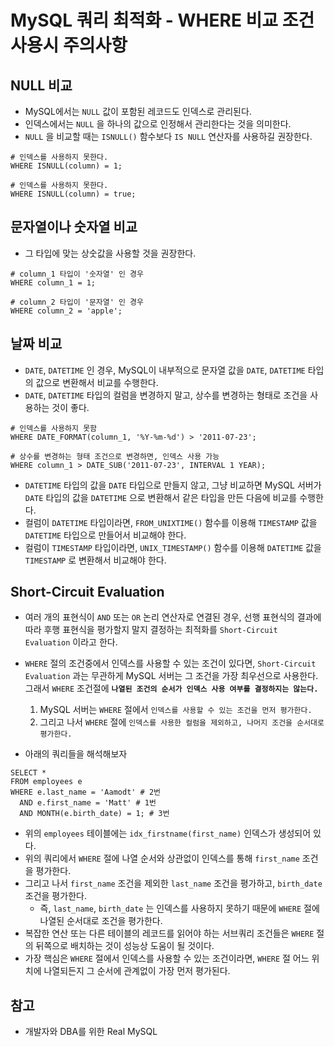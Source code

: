 # MySQL 쿼리 최적화 - WHERE 비교 조건 사용시 주의사항

## NULL 비교

- MySQL에서는 `NULL` 값이 포함된 레코드도 인덱스로 관리된다.
- 인덱스에서는 `NULL` 을 하나의 값으로 인정해서 관리한다는 것을 의미한다.
- `NULL` 을 비교할 때는 `ISNULL()` 함수보다 `IS NULL` 연산자를 사용하길 권장한다.

```mysql
# 인덱스를 사용하지 못한다.
WHERE ISNULL(column) = 1;

# 인덱스를 사용하지 못한다.
WHERE ISNULL(column) = true;
```

## 문자열이나 숫자열 비교

- 그 타입에 맞는 상숫값을 사용할 것을 권장한다.

```mysql
# column_1 타입이 '숫자열' 인 경우
WHERE column_1 = 1;

# column_2 타입이 '문자열' 인 경우
WHERE column_2 = 'apple';
```

## 날짜 비교

- `DATE`, `DATETIME` 인 경우, MySQL이 내부적으로 문자열 값을 `DATE`, `DATETIME` 타입의 값으로 변환해서 비교를 수행한다.
- `DATE`, `DATETIME` 타입의 컬럼을 변경하지 말고, 상수를 변경하는 형태로 조건을 사용하는 것이 좋다.

```mysql
# 인덱스를 사용하지 못함
WHERE DATE_FORMAT(column_1, '%Y-%m-%d') > '2011-07-23';

# 상수를 변경하는 형태 조건으로 변경하면, 인덱스 사용 가능
WHERE column_1 > DATE_SUB('2011-07-23', INTERVAL 1 YEAR);
```

- `DATETIME` 타입의 값을 `DATE` 타입으로 만들지 않고, 그냥 비교하면 MySQL 서버가 `DATE` 타입의 값을 `DATETIME` 으로 변환해서 같은 타입을 만든 다음에 비교를 수행한다.
- 컬럼이 `DATETIME` 타입이라면, `FROM_UNIXTIME()` 함수를 이용해 `TIMESTAMP` 값을 `DATETIME` 타입으로 만들어서 비교해야 한다.
- 컬럼이 `TIMESTAMP` 타입이라면, `UNIX_TIMESTAMP()` 함수를 이용해 `DATETIME` 값을 `TIMESTAMP` 로 변환해서 비교해야 한다.

## Short-Circuit Evaluation

- 여러 개의 표현식이 `AND` 또는 `OR` 논리 연산자로 연결된 경우, 선행 표현식의 결과에 따라 후행 표현식을 평가할지 말지 결정하는 최적화를 `Short-Circuit Evaluation` 이라고 한다.
- `WHERE` 절의 조건중에서 인덱스를 사용할 수 있는 조건이 있다면, `Short-Circuit Evaluation` 과는 무관하게 MySQL 서버는 그 조건을 가장 최우선으로 사용한다. 그래서 `WHERE`
  조건절에 **`나열된 조건의 순서가 인덱스 사용 여부를 결정하지는 않는다.`**
    1. MySQL 서버는 `WHERE` 절에서 `인덱스를 사용할 수 있는 조건을 먼저 평가한다.`
    2. 그리고 나서 `WHERE` 절에 `인덱스를 사용한 컬럼을 제외하고, 나머지 조건을 순서대로 평가한다.`

- 아래의 쿼리들을 해석해보자

```mysql
SELECT *
FROM employees e
WHERE e.last_name = 'Aamodt' # 2번
  AND e.first_name = 'Matt' # 1번
  AND MONTH(e.birth_date) = 1; # 3번
```

- 위의 `employees` 테이블에는 `idx_firstname(first_name)` 인덱스가 생성되어 있다.
- 위의 쿼리에서 `WHERE` 절에 나열 순서와 상관없이 인덱스를 통해 `first_name` 조건을 평가한다.
- 그리고 나서 `first_name` 조건을 제외한 `last_name` 조건을 평가하고, `birth_date` 조건을 평가한다.
    - 즉, `last_name`, `birth_date` 는 인덱스를 사용하지 못하기 때문에 `WHERE` 절에 나열된 순서대로 조건을 평가한다.
- 복잡한 연산 또는 다른 테이블의 레코드를 읽어야 하는 서브쿼리 조건들은 `WHERE` 절의 뒤쪽으로 배치하는 것이 성능상 도움이 될 것이다.
- 가장 핵심은 `WHERE` 절에서 인덱스를 사용할 수 있는 조건이라면, `WHERE` 절 어느 위치에 나열되든지 그 순서에 관계없이 가장 먼저 평가된다.

## 참고

- 개발자와 DBA를 위한 Real MySQL
